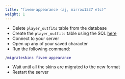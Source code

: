 ```yaml
---
title: "fivem-appearance (aj, mirrox1337 etc)"
weight: 1
---
```


- Delete `player_outfits` table from the database
- Create the `player_outfits` table using the SQL [here](https://github.com/iLLeniumStudios/fivem-appearance/blob/main/sql/player_outfits.sql)
- Connect to your server
- Open up any of your saved character
- Run the following command:

```lua
/migrateskins fivem-appearance
```

- Wait until all the skins are migrated to the new format
- Restart the server
